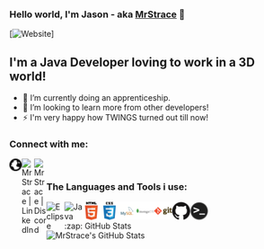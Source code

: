 ### Hello world, I'm Jason - aka [MrStrace][website] 👋

[![Website](https://www.spigotmc.org/resources/twings-create-your-own-particle-wings.82088/)]

## I'm a Java Developer loving to work in a 3D world!

- 🌱 I’m currently doing an apprenticeship.
- 👯 I’m looking to learn more from other developers!
- ⚡ I'm very happy how TWINGS turned out till now!

### Connect with me:

[<img align="left" alt="Strace.dev" width="22px" src="https://raw.githubusercontent.com/iconic/open-iconic/master/svg/globe.svg"/>][website]
[<img align="left" alt="MrStrace | LinkedIn" width="22px" src="https://cdn.jsdelivr.net/npm/simple-icons@v3/icons/linkedin.svg"/>][linkedin]
[<img align="left" alt="MrStrace | Discord" width="22px" src="https://cdn.jsdelivr.net/npm/simple-icons@v3/icons/instagram.svg"/>][discord]

<br />

### The Languages and Tools i use:

<img align="left" alt="Eclipse" width="32px" src="https://brandslogos.com/wp-content/uploads/images/large/eclipse-logo-vector.svg"/>
<img align="left" alt="Java" width="32px" src="https://upload.wikimedia.org/wikipedia/de/e/e1/Java-Logo.svg"/>
<img align="left" alt="HTML5" width="32px" src="https://raw.githubusercontent.com/github/explore/80688e429a7d4ef2fca1e82350fe8e3517d3494d/topics/html/html.png"/>
<img align="left" alt="CSS3" width="32px" src="https://raw.githubusercontent.com/github/explore/80688e429a7d4ef2fca1e82350fe8e3517d3494d/topics/css/css.png" />
<img align="left" alt="MySQL" width="32px" src="https://raw.githubusercontent.com/github/explore/80688e429a7d4ef2fca1e82350fe8e3517d3494d/topics/mysql/mysql.png" />
<img align="left" alt="MongoDB" width="32px" src="https://raw.githubusercontent.com/github/explore/80688e429a7d4ef2fca1e82350fe8e3517d3494d/topics/mongodb/mongodb.png" />
<img align="left" alt="Git" width="32px" src="https://raw.githubusercontent.com/github/explore/80688e429a7d4ef2fca1e82350fe8e3517d3494d/topics/git/git.png" />
<img align="left" alt="GitHub" width="32px" src="https://raw.githubusercontent.com/github/explore/78df643247d429f6cc873026c0622819ad797942/topics/github/github.png" />
<img align="left" alt="Terminal" width="32px" src="https://raw.githubusercontent.com/github/explore/80688e429a7d4ef2fca1e82350fe8e3517d3494d/topics/terminal/terminal.png" />


<br />
<br />

  <summary>:zap: GitHub Stats</summary>
  <img align="left" alt="MrStrace's GitHub Stats" src="https://github-readme-stats.vercel.app/api?username=MrStrace&show_icons=true&hide_border=true" />

[website]: https://strace.dev
[linkedin]: https://www.linkedin.com/in/jason-holweg-9ab0551bb/
[discord]: https://discord.com/invite/yn6kxKq88H